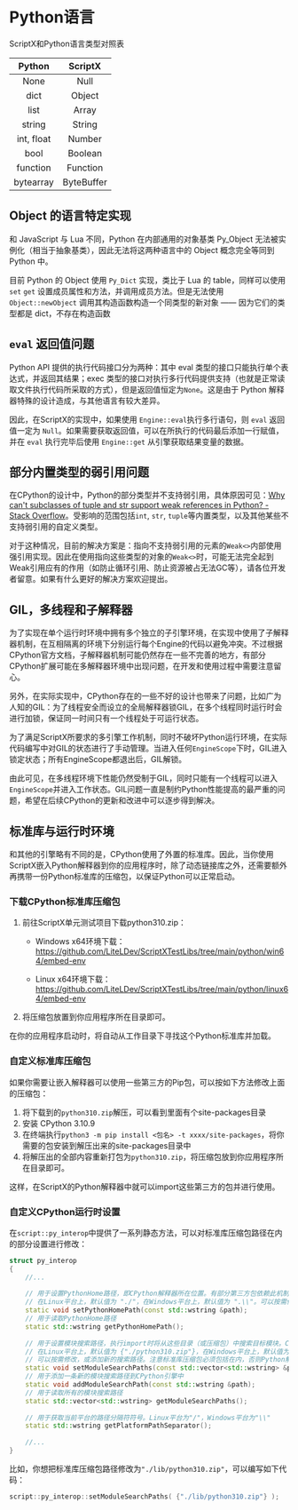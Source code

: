 # Python语言

ScriptX和Python语言类型对照表

|   Python   |  ScriptX   |
| :--------: | :--------: |
|    None    |    Null    |
|    dict    |   Object   |
|    list    |   Array    |
|   string   |   String   |
| int, float |   Number   |
|    bool    |  Boolean   |
|  function  |  Function  |
| bytearray  | ByteBuffer |

## Object 的语言特定实现

和 JavaScript 与 Lua 不同，Python 在内部通用的对象基类 Py_Object 无法被实例化（相当于抽象基类），因此无法将这两种语言中的 Object 概念完全等同到 Python 中。

目前 Python 的 Object 使用 `Py_Dict` 实现，类比于 Lua 的 table，同样可以使用 `set` `get` 设置成员属性和方法，并调用成员方法。但是无法使用 `Object::newObject` 调用其构造函数构造一个同类型的新对象 —— 因为它们的类型都是 dict，不存在构造函数

## `eval` 返回值问题

Python API 提供的执行代码接口分为两种：其中 eval 类型的接口只能执行单个表达式，并返回其结果；exec 类型的接口对执行多行代码提供支持（也就是正常读取文件执行代码所采取的方式），但是返回值恒定为`None`。这是由于 Python 解释器特殊的设计造成，与其他语言有较大差异。

因此，在ScriptX的实现中，如果使用 `Engine::eval`执行多行语句，则 `eval` 返回值一定为 `Null`。如果需要获取返回值，可以在所执行的代码最后添加一行赋值，并在 `eval` 执行完毕后使用 `Engine::get` 从引擎获取结果变量的数据。

## 部分内置类型的弱引用问题

在CPython的设计中，Python的部分类型并不支持弱引用，具体原因可见：[Why can't subclasses of tuple and str support weak references in Python? - Stack Overflow](https://stackoverflow.com/questions/60213902/why-cant-subclasses-of-tuple-and-str-support-weak-references-in-python)。受影响的范围包括`int`, `str`, `tuple`等内置类型，以及其他某些不支持弱引用的自定义类型。

对于这种情况，目前的解决方案是：指向不支持弱引用的元素的`Weak<>`内部使用强引用实现。因此在使用指向这些类型的对象的`Weak<>`时，可能无法完全起到Weak引用应有的作用（如防止循环引用、防止资源被占无法GC等），请各位开发者留意。如果有什么更好的解决方案欢迎提出。

## GIL，多线程和子解释器

为了实现在单个运行时环境中拥有多个独立的子引擎环境，在实现中使用了子解释器机制，在互相隔离的环境下分别运行每个Engine的代码以避免冲突。不过根据CPython官方文档，子解释器机制可能仍然存在一些不完善的地方，有部分CPython扩展可能在多解释器环境中出现问题，在开发和使用过程中需要注意留心。

另外，在实际实现中，CPython存在的一些不好的设计也带来了问题，比如广为人知的GIL：为了线程安全而设立的全局解释器锁GIL，在多个线程同时运行时会进行加锁，保证同一时间只有一个线程处于可运行状态。

为了满足ScriptX所要求的多引擎工作机制，同时不破坏Python运行环境，在实际代码编写中对GIL的状态进行了手动管理。当进入任何`EngineScope`下时，GIL进入锁定状态；所有EngineScope都退出后，GIL解锁。

由此可见，在多线程环境下性能仍然受制于GIL，同时只能有一个线程可以进入`EngineScope`并进入工作状态。GIL问题一直是制约Python性能提高的最严重的问题，希望在后续CPython的更新和改进中可以逐步得到解决。

## 标准库与运行时环境

和其他的引擎略有不同的是，CPython使用了外置的标准库。因此，当你使用ScriptX嵌入Python解释器到你的应用程序时，除了动态链接库之外，还需要额外再携带一份Python标准库的压缩包，以保证Python可以正常启动。

### 下载CPython标准库压缩包

1. 前往ScriptX单元测试项目下载python310.zip：

   - Windows x64环境下载：https://github.com/LiteLDev/ScriptXTestLibs/tree/main/python/win64/embed-env

   - Linux x64环境下载：https://github.com/LiteLDev/ScriptXTestLibs/tree/main/python/linux64/embed-env

2. 将压缩包放置到你应用程序所在目录即可。

在你的应用程序启动时，将自动从工作目录下寻找这个Python标准库并加载。

### 自定义标准库压缩包

如果你需要让嵌入解释器可以使用一些第三方的Pip包，可以按如下方法修改上面的压缩包：

1. 将下载到的`python310.zip`解压，可以看到里面有个site-packages目录
2. 安装 CPython 3.10.9
3. 在终端执行`python3 -m pip install <包名> -t xxxx/site-packages`，将你需要的包安装到解压出来的site-packages目录中
4. 将解压出的全部内容重新打包为`python310.zip`，将压缩包放到你应用程序所在目录即可。

这样，在ScriptX的Python解释器中就可以import这些第三方的包并进行使用。

### 自定义CPython运行时设置

在`script::py_interop`中提供了一系列静态方法，可以对标准库压缩包路径在内的部分设置进行修改：

```c++
struct py_interop
{
	//...
    
	// 用于设置PythonHome路径，即CPython解释器所在位置。有部分第三方包依赖此机制工作
    // 在Linux平台上，默认值为 "./"，在Windows平台上，默认值为 ".\\"。可以按需修改
    static void setPythonHomePath(const std::wstring &path);
    // 用于读取PythonHome路径
    static std::wstring getPythonHomePath();
    
    // 用于设置模块搜索路径，执行import时将从这些目录（或压缩包）中搜索目标模块。CPython也通过此搜索路径搜索上面提到的标准库压缩包。
    // 在Linux平台上，默认值为 {"./python310.zip"}，在Windows平台上，默认值为 {".\\python310.zip"}
    // 可以按需修改，或添加新的搜索路径。注意标准库压缩包必须包括在内，否则Python解释器将无法启动
    static void setModuleSearchPaths(const std::vector<std::wstring> &paths);
    // 用于添加一条新的模块搜索路径到CPython引擎中
    static void addModuleSearchPath(const std::wstring &path);
    // 用于读取所有的模块搜索路径
    static std::vector<std::wstring> getModuleSearchPaths();
    
    // 用于获取当前平台的路径分隔符符号。Linux平台为"/"，Windows平台为"\\"
    static std::wstring getPlatformPathSeparator();
    
    //...
}
```

比如，你想把标准库压缩包路径修改为`"./lib/python310.zip"`，可以编写如下代码：

```C++
script::py_interop::setModuleSearchPaths( {"./lib/python310.zip"} );
```

